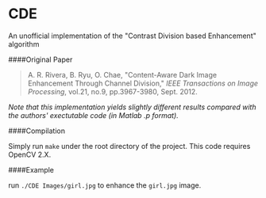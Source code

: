# CDE
An unofficial implementation of the "Contrast Division based Enhancement" algorithm

####Original Paper
> A. R. Rivera, B. Ryu, O. Chae, 
> "Content-Aware Dark Image Enhancement Through Channel Division,"
> *IEEE Transactions on Image Processing*, vol.21, no.9, pp.3967-3980, Sept. 2012.

*Note that this implementation yields slightly different results compared with the authors' exectutable code (in Matlab .p format).*

####Compilation

Simply run `make` under the root directory of the project. This code requires OpenCV 2.X.

####Example

run ```./CDE Images/girl.jpg``` to enhance the `girl.jpg` image.

